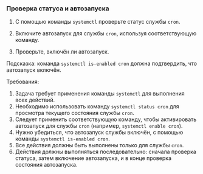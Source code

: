 
### Проверка статуса и автозапуска

1. С помощью команды `systemctl` проверьте статус службы `cron`.

2. Включите автозапуск для службы `cron`, используя соответствующую команду.

3. Проверьте, включён ли автозапуск.

Подсказка: команда `systemctl is-enabled cron` должна подтвердить, что автозапуск включён.

Требования:
1. Задача требует применения команды `systemctl` для выполнения всех действий. 
2. Необходимо использовать команду `systemctl status cron` для просмотра текущего состояния службы `cron`. 
3. Следует применить соответствующую команду, чтобы активировать автозапуск для службы `cron` (например, `systemctl enable cron`). 
4. Нужно убедиться, что автозапуск службы включён, с помощью команды `systemctl is-enabled cron`. 
5. Все действия должны быть выполнены только для службы `cron`. 
6. Действия должны выполняться последовательно: сначала проверка статуса, затем включение автозапуска, и в конце проверка состояния автозапуска.